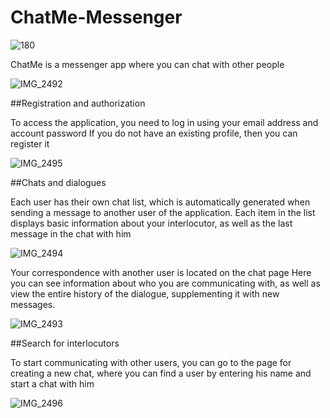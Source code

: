 # ChatMe-Messenger

![180](https://user-images.githubusercontent.com/81229461/195981013-40140e3e-128c-459c-b3bd-603636969253.png)

ChatMe is a messenger app where you can chat with other people

![IMG_2492](https://user-images.githubusercontent.com/81229461/195981118-cf6d5db1-4f2c-4bf9-8954-11f126360544.PNG)

##Registration and authorization

To access the application, you need to log in using your email address and account password
If you do not have an existing profile, then you can register it

![IMG_2495](https://user-images.githubusercontent.com/81229461/195981533-757edfe3-5e14-4409-a6c3-6f326b328f67.PNG)

##Chats and dialogues

Each user has their own chat list, which is automatically generated when sending a message to another user of the application. 
Each item in the list displays basic information about your interlocutor, as well as the last message in the chat with him

![IMG_2494](https://user-images.githubusercontent.com/81229461/195981665-e941690e-23e7-4d14-882f-72450adeab42.PNG)

Your correspondence with another user is located on the chat page 
Here you can see information about who you are communicating with, as well as view the entire history of the dialogue, supplementing it with new messages.

![IMG_2493](https://user-images.githubusercontent.com/81229461/195981791-adf9e596-cbaa-4001-b91e-520d2a850ecf.PNG)

##Search for interlocutors

To start communicating with other users, you can go to the page for creating a new chat, where you can find a user by entering his name and start a chat with him

![IMG_2496](https://user-images.githubusercontent.com/81229461/195982347-6babd2c4-f0b1-4ae9-8b62-42c86e4dcd1b.PNG)


